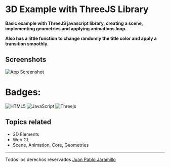 
# 3D Example with ThreeJS Library
**Basic example with ThreeJS javascript library, creating a scene, implementing geometries and applying animations loop.**

**Also has a little function to change randomly the title color and apply a transition smoothly.**
## Screenshots
![App Screenshot](https://drive.google.com/file/d/1GoITbQn76akvNnA8-o7hMkzu7LgI_YPj/view?pli=1)
# Badges: 	
![HTML5](https://img.shields.io/badge/html5-%23E34F26.svg?style=for-the-badge&logo=html5&logoColor=white)
![JavaScript](https://img.shields.io/badge/javascript-%23323330.svg?style=for-the-badge&logo=javascript&logoColor=%23F7DF1E)
![Threejs](https://img.shields.io/badge/threejs-black?style=for-the-badge&logo=three.js&logoColor=white)
 ## Topics related
 * 3D Elements
 * Web GL
 * Scene, Animation, Core, Geometries 
 * *** 
Todos los derechos reservados [Juan Pablo Jaramillo](https://github.com/HotSauce96)
